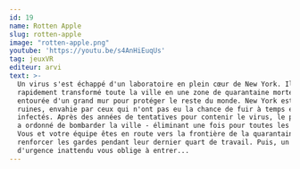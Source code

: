 ```yaml
---
id: 19
name: Rotten Apple
slug: rotten-apple
image: "rotten-apple.png"
youtube: 'https://youtu.be/s4AnHiEuqUs'
tag: jeuxVR
editeur: arvi
text: >-
  Un virus s'est échappé d'un laboratoire en plein cœur de New York. Il a
  rapidement transformé toute la ville en une zone de quarantaine mortelle,
  entourée d'un grand mur pour protéger le reste du monde. New York est en
  ruines, envahie par ceux qui n'ont pas eu la chance de fuir à temps et ont été
  infectés. Après des années de tentatives pour contenir le virus, le président
  a ordonné de bombarder la ville - éliminant une fois pour toutes les infectés.
  Vous et votre équipe êtes en route vers la frontière de la quarantaine pour
  renforcer les gardes pendant leur dernier quart de travail. Puis, un appel
  d'urgence inattendu vous oblige à entrer...
---
```


